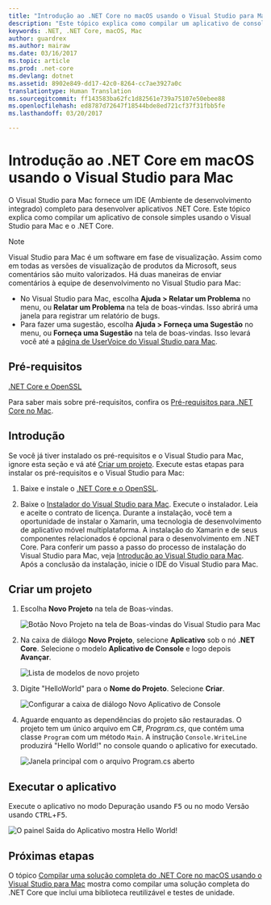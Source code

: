 ```yaml
---
title: "Introdução ao .NET Core no macOS usando o Visual Studio para Mac | Microsoft Docs"
description: "Este tópico explica como compilar um aplicativo de console simples usando o Visual Studio para Mac e o .NET Core."
keywords: .NET, .NET Core, macOS, Mac
author: guardrex
ms.author: mairaw
ms.date: 03/16/2017
ms.topic: article
ms.prod: .net-core
ms.devlang: dotnet
ms.assetid: 8902e849-dd17-42c0-8264-cc7ae3927a0c
translationtype: Human Translation
ms.sourcegitcommit: ff143583ba62fc1d82561e739a75107e50ebee88
ms.openlocfilehash: ed8787d72647f18544bde8ed721cf37f31fbb5fe
ms.lasthandoff: 03/20/2017

---
```


# <a name="getting-started-with-net-core-on-macos-using-visual-studio-for-mac"></a>Introdução ao .NET Core em macOS usando o Visual Studio para Mac

O Visual Studio para Mac fornece um IDE (Ambiente de desenvolvimento integrado) completo para desenvolver aplicativos .NET Core. Este tópico explica como compilar um aplicativo de console simples usando o Visual Studio para Mac e o .NET Core.

> [!NOTE]
> Visual Studio para Mac é um software em fase de visualização. Assim como em todas as versões de visualização de produtos da Microsoft, seus comentários são muito valorizados. Há duas maneiras de enviar comentários à equipe de desenvolvimento no Visual Studio para Mac:
> * No Visual Studio para Mac, escolha **Ajuda > Relatar um Problema** no menu, ou **Relatar um Problema** na tela de boas-vindas. Isso abrirá uma janela para registrar um relatório de bugs.
> * Para fazer uma sugestão, escolha **Ajuda > Forneça uma Sugestão** no menu, ou **Forneça uma Sugestão** na tela de boas-vindas. Isso levará você até a [página de UserVoice do Visual Studio para Mac](https://visualstudio.uservoice.com/forums/563332-visual-studio-for-mac).

## <a name="prerequisites"></a>Pré-requisitos

[.NET Core e OpenSSL](https://www.microsoft.com/net/core#macos)

Para saber mais sobre pré-requisitos, confira os [Pré-requisitos para .NET Core no Mac](../../core/macos-prerequisites.md).

## <a name="getting-started"></a>Introdução

Se você já tiver instalado os pré-requisitos e o Visual Studio para Mac, ignore esta seção e vá até [Criar um projeto](#creating-a-project). Execute estas etapas para instalar os pré-requisitos e o Visual Studio para Mac:

1. Baixe e instale o [.NET Core e o OpenSSL](https://www.microsoft.com/net/core#macos).

1. Baixe o [Instalador do Visual Studio para Mac](https://www.visualstudio.com/vs/visual-studio-mac/). Execute o instalador. Leia e aceite o contrato de licença. Durante a instalação, você tem a oportunidade de instalar o Xamarin, uma tecnologia de desenvolvimento de aplicativo móvel multiplataforma. A instalação do Xamarin e de seus componentes relacionados é opcional para o desenvolvimento em .NET Core. Para conferir um passo a passo do processo de instalação do Visual Studio para Mac, veja [Introdução ao Visual Studio para Mac](https://developer.xamarin.com/guides/cross-platform/visual-studio-mac/). Após a conclusão da instalação, inicie o IDE do Visual Studio para Mac.

## <a name="creating-a-project"></a>Criar um projeto

1. Escolha **Novo Projeto** na tela de Boas-vindas.

   ![Botão Novo Projeto na tela de Boas-vindas do Visual Studio para Mac](./media/using-on-mac-vs/vsmac1.png)

1. Na caixa de diálogo **Novo Projeto**, selecione **Aplicativo** sob o nó **.NET Core**. Selecione o modelo **Aplicativo de Console** e logo depois **Avançar**.

   ![Lista de modelos de novo projeto](./media/using-on-mac-vs/vsmac2.png)

1. Digite "HelloWorld" para o **Nome do Projeto**. Selecione **Criar**.

   ![Configurar a caixa de diálogo Novo Aplicativo de Console](./media/using-on-mac-vs/vsmac3.png)

1. Aguarde enquanto as dependências do projeto são restauradas. O projeto tem um único arquivo em C#, *Program.cs*, que contém uma classe `Program` com um método `Main`. A instrução `Console.WriteLine` produzirá "Hello World!" no console quando o aplicativo for executado.

   ![Janela principal com o arquivo Program.cs aberto](./media/using-on-mac-vs/vsmac4.png)

## <a name="run-the-application"></a>Executar o aplicativo

Execute o aplicativo no modo Depuração usando <kbd>F5</kbd> ou no modo Versão usando <kbd>CTRL</kbd>+<kbd>F5</kbd>.

![O painel Saída do Aplicativo mostra Hello World!](./media/using-on-mac-vs/vsmac5.png)

## <a name="next-step"></a>Próximas etapas

O tópico [Compilar uma solução completa do .NET Core no macOS usando o Visual Studio para Mac](using-on-mac-vs-full-solution.md) mostra como compilar uma solução completa do .NET Core que inclui uma biblioteca reutilizável e testes de unidade.

